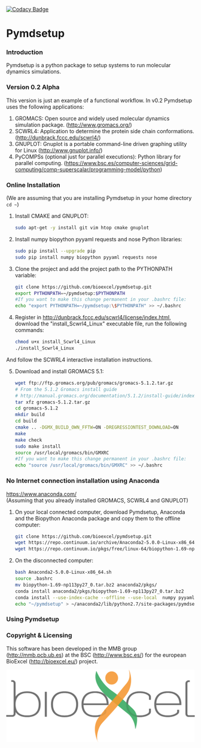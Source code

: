 [![Codacy Badge](https://api.codacy.com/project/badge/Grade/3f9ac104a1444a57a1a5287e95830a84)](https://www.codacy.com/app/andriopau/pymdsetup?utm_source=github.com&amp;utm_medium=referral&amp;utm_content=bioexcel/pymdsetup&amp;utm_campaign=Badge_Grade)
# Pymdsetup

### Introduction
Pymdsetup is a python package to setup systems to run molecular
dynamics simulations.

### Version 0.2 Alpha
This version is just an example of a functional workflow.
In v0.2 Pymdsetup uses the following applications:

1. GROMACS: Open source and widely used molecular dynamics simulation package.
(http://www.gromacs.org/)
2. SCWRL4: Application to determine the protein side chain conformations.
(http://dunbrack.fccc.edu/scwrl4/)
3. GNUPLOT: Gnuplot is a portable command-line driven graphing utility for
Linux (http://www.gnuplot.info/)
4. PyCOMPSs (optional just for parallel executions): Python library for parallel computing.
(https://www.bsc.es/computer-sciences/grid-computing/comp-superscalar/programming-model/python)

### Online Installation

(We are assuming that you are installing Pymdsetup in your home directory `cd ~`)

1. Install CMAKE and GNUPLOT:

    ```bash
    sudo apt-get -y install git vim htop cmake gnuplot
    ```

2. Install numpy biopython pyyaml requests and nose Python libraries:

    ```bash
    sudo pip install --upgrade pip
    sudo pip install numpy biopython pyyaml requests nose
    ```
3. Clone the project and add the project path to the PYTHONPATH variable:

    ```bash
    git clone https://github.com/bioexcel/pymdsetup.git
    export PYTHONPATH=~/pymdsetup:$PYTHONPATH
    #If you want to make this change permanent in your .bashrc file:
    echo "export PYTHONPATH=~/pymdsetup:\$PYTHONPATH" >> ~/.bashrc
    ```
4. Register in http://dunbrack.fccc.edu/scwrl4/license/index.html, download
the "install_Scwrl4_Linux" executable file, run the following commands:

    ```bash
    chmod u+x install_Scwrl4_Linux
    ./install_Scwrl4_Linux
    ```
And follow the SCWRL4 interactive installation instructions.

5. Download and install GROMACS 5.1:

    ```bash
    wget ftp://ftp.gromacs.org/pub/gromacs/gromacs-5.1.2.tar.gz
    # From the 5.1.2 Gromacs install guide
    # http://manual.gromacs.org/documentation/5.1.2/install-guide/index.html
    tar xfz gromacs-5.1.2.tar.gz
    cd gromacs-5.1.2
    mkdir build
    cd build
    cmake .. -DGMX_BUILD_OWN_FFTW=ON -DREGRESSIONTEST_DOWNLOAD=ON
    make
    make check
    sudo make install
    source /usr/local/gromacs/bin/GMXRC
    #If you want to make this change permanent in your .bashrc file:
    echo "source /usr/local/gromacs/bin/GMXRC" >> ~/.bashrc
    ```

### No Internet connection installation using Anaconda
https://www.anaconda.com/  
(Assuming that you already installed GROMACS, SCWRL4 and GNUPLOT)

1. On your local connected computer, download Pymdsetup, Anaconda and the Biopython Anaconda package and copy them to the offline computer:

    ```bash
    git clone https://github.com/bioexcel/pymdsetup.git
    wget https://repo.continuum.io/archive/Anaconda2-5.0.0-Linux-x86_64.sh
    wget https://repo.continuum.io/pkgs/free/linux-64/biopython-1.69-np113py27_0.tar.bz2

    ```

2. On the disconnected computer:

    ```bash
    bash Anaconda2-5.0.0-Linux-x86_64.sh
    source .bashrc
    mv biopython-1.69-np113py27_0.tar.bz2 anaconda2/pkgs/
    conda install anaconda2/pkgs/biopython-1.69-np113py27_0.tar.bz2
    conda install --use-index-cache --offline --use-local  numpy pyyaml requests nose
    echo "~/pymdsetup" > ~/anaconda2/lib/python2.7/site-packages/pymdsetup.pth
    ```

### Using Pymdsetup

### Copyright & Licensing
This software has been developed in the MMB group (http://mmb.pcb.ub.es) at the
BSC (http://www.bsc.es/) for the european BioExcel (http://bioexcel.eu/)
project.  



![Bioexcel](docs/source/_static/bioexcel_logo.png "Bioexcel")
